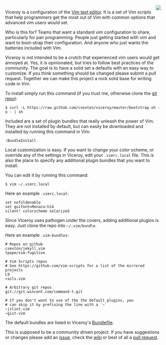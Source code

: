 <img src="https://raw.github.com/csexton/viceroy/master/viceroy/logo.png" align="right" />

Viceroy is a configuration of the [Vim text editor](http://www.vim.org/). It is a set of Vim scripts that help programmers get the most out of Vim with common options that advanced vim users would set.

Who is this for? Teams that want a standard vim configuration to share, particularly for pair programming. People just getting started with vim and want to boot-strap their configuration. And anyone who just wants the batteries included with Vim.

Viceroy is not intended to be a crutch that experienced vim users would get annoyed at. Yes, it is opinionated, but tries to follow best practices of the community. The goal is to have a solid set a defaults with an easy way to customize. If you think something should be changed please submit a pull request. Together we can make this project a rock solid base for writing code in Vim.

To install simply run this command (if you trust me, otherwise clone the [git repo](http://github.com/csexton/viceroy)):

    $ curl -L https://raw.github.com/csexton/viceroy/master/bootstrap.sh -o - | sh

Included are a set of plugin bundles that really unleash the power of Vim. They are not installed by default, but can easily be downloaded and installed by running this command in Vim:

    :BundleInstall

Local customization is easy. If you want to change your color scheme, or override any of the settings in Viceroy, edit your `.vimrc.local` file. This is also the place to specify any additional plugin bundles that you want to install.

You can edit it by running this command:

    $ vim ~/.vimrc.local

Here an example `.vimrc.local`:

    set nofoldenable
    set guifont=Monaco:h14
    silent! colorscheme solarized

Since Viceroy uses pathogen under the covers, adding additional plugins is easy. Just clone the repo into `~/.vim/bundle`.

Here an example `.vim-bundles`:

    # Repos on github
    csexton/jekyll.vim
    tpope/vim-fugitive

    # Vim Scripts repos
    # See https://github.com/vim-scripts for a list of the mirrored projects
    L9
    rails.vim

    # Arbitrary git repos
    git://git.wincent.com/command-t.git

    # If you don't want to use of the the default plugins, you
    # can skip it by prefixing the line with a `~`
    ~jslint.vim
    ~gist-vim

The default bundles are listed in Viceroy's [Bundlefile](https://github.com/csexton/viceroy/blob/master/Bundlefile).

This is supposed to be a community driven project. If you have suggestions or changes please add an [issue](https://github.com/csexton/viceroy/issues), check the [wiki](https://github.com/csexton/viceroy/wiki) or best of all a [pull request](https://github.com/csexton/viceroy/pulls).
